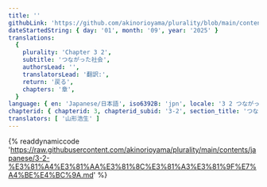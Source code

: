 ```yaml
---
title: ''
githubLink: 'https://github.com/akinorioyama/plurality/blob/main/contents/japanese/3-2-%E3%81%A4%E3%81%AA%E3%81%8C%E3%81%A3%E3%81%9F%E7%A4%BE%E4%BC%9A.md'
dateStartedString: { day: '01', month: '09', year: '2025' }
translations:
  {
    plurality: 'Chapter 3 2',
    subtitle: 'つながった社会',
    authorsLead: '',
    translatorsLead: '翻訳:',
    return: '戻る',
    chapters: '章',
  }
language: { en: 'Japanese/日本語', iso6392B: 'jpn', locale: '3 2 つながった社会' }
chapterid: { chapterid: 3, chapterid_subid: '3-2', section_title: 'つながった社会' }
translators: [ '山形浩生' ]
---
```

{% readdynamiccode 'https://raw.githubusercontent.com/akinorioyama/plurality/main/contents/japanese/3-2-%E3%81%A4%E3%81%AA%E3%81%8C%E3%81%A3%E3%81%9F%E7%A4%BE%E4%BC%9A.md' %}
